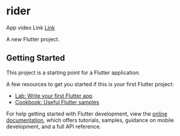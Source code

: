 # rider

App video Link <a href="https://drive.google.com/file/d/1_2Zr4lGNUTTOs2URD-VFfvRAX57VxJs7/view?usp=drivesdk">Link</a>

A new Flutter project.

## Getting Started

This project is a starting point for a Flutter application.

A few resources to get you started if this is your first Flutter project:

- [Lab: Write your first Flutter app](https://docs.flutter.dev/get-started/codelab)
- [Cookbook: Useful Flutter samples](https://docs.flutter.dev/cookbook)

For help getting started with Flutter development, view the
[online documentation](https://docs.flutter.dev/), which offers tutorials,
samples, guidance on mobile development, and a full API reference.
